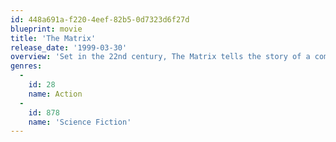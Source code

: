 ```yaml
---
id: 448a691a-f220-4eef-82b5-0d7323d6f27d
blueprint: movie
title: 'The Matrix'
release_date: '1999-03-30'
overview: 'Set in the 22nd century, The Matrix tells the story of a computer hacker who joins a group of underground insurgents fighting the vast and powerful computers who now rule the earth.'
genres:
  -
    id: 28
    name: Action
  -
    id: 878
    name: 'Science Fiction'
---
```

